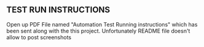 ## TEST RUN INSTRUCTIONS

Open up PDF File named "Automation Test Running instructions" which has been sent along with the this project. Unfortunately README file doesn't allow to post screenshots
